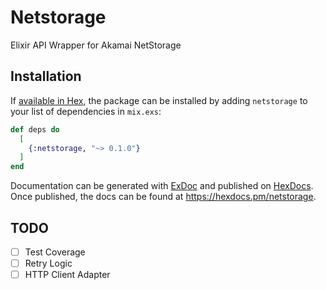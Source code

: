 # Netstorage
Elixir API Wrapper for Akamai NetStorage

## Installation
If [available in Hex](https://hex.pm/docs/publish), the package can be installed
by adding `netstorage` to your list of dependencies in `mix.exs`:

```elixir
def deps do
  [
    {:netstorage, "~> 0.1.0"}
  ]
end
```

Documentation can be generated with [ExDoc](https://github.com/elixir-lang/ex_doc)
and published on [HexDocs](https://hexdocs.pm). Once published, the docs can
be found at <https://hexdocs.pm/netstorage>.

## TODO
- [ ] Test Coverage
- [ ] Retry Logic
- [ ] HTTP Client Adapter